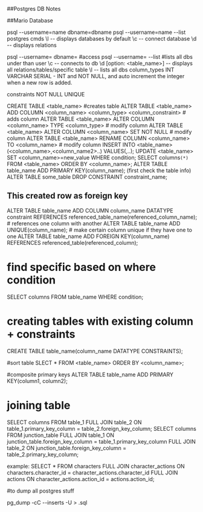 ##Postgres DB Notes

##Mario Database

psql --username=name dbname=dbname
psql --username=name --list
postgres cmds 
\l -- displays databases by default
\c -- connect database
\d -- displays relations

psql --username=<user> dbname=<dbname> #access 
psql --username=<user> --list	#lists all dbs under than user
\c -- connects to db
\d [option: <table_name>] -- displays all relations/tables/specific table
\l -- lists all dbs
column_types
INT 
VARCHAR
SERIAL - INT and NOT NULL, and auto increment the integer when a new row is added.

constraints
NOT NULL
UNIQUE


CREATE TABLE <table_name> #creates table
ALTER TABLE <table_name> ADD COLUMN <column_name> <column_type> <column_constraint> # adds column
ALTER TABLE <table_name> ALTER COLUMN <column_name> TYPE <column_type> # modify column
ALTER TABLE <table_name> ALTER COLUMN <column_name> SET NOT NULL # modify column
ALTER TABLE <table_name> RENAME COLUMN <column_name> TO <column_name> # modify column
INSERT INTO <table_name>(<column_name>,<column_name2>..) VALUES(<value>,<value2>..);
UPDATE <table_name> SET <column_name>=new_value WHERE condition;
SELECT columns`(*)` FROM <table_name> ORDER BY <column_name>;
ALTER TABLE table_name ADD PRIMARY KEY(column_name);
(first check the table info)
ALTER TABLE some_table DROP CONSTRAINT constraint_name;

## This created row as foreign key
ALTER TABLE table_name ADD COLUMN column_name DATATYPE constraint REFERENCES referenced_table_name(referenced_column_name); # references one column with another 
ALTER TABLE table_name ADD UNIQUE(column_name); # make certain column unique if they have one to one 
ALTER TABLE table_name ADD FOREIGN KEY(column_name) REFERENCES referenced_table(referenced_column);

# find specific based on where condition
SELECT columns FROM table_name WHERE condition;

# creating tables with existing column + constraints
CREATE TABLE table_name(column_name DATATYPE CONSTRAINTS);

#sort table
SLECT * FROM <table_name> ORDER BY <column_name>;

#composite primary keys
ALTER TABLE table_name ADD PRIMARY KEY(column1, column2);

# joining table 
SELECT columns FROM table_1 FULL JOIN table_2 ON table_1.primary_key_column = table_2.foreign_key_column;
SELECT columns FROM junction_table
FULL JOIN table_1 ON junction_table.foreign_key_column = table_1.primary_key_column
FULL JOIN table_2 ON junction_table.foreign_key_column = table_2.primary_key_column;

example: 
SELECT * FROM characters
FULL JOIN character_actions ON characters.character_id = character_actions.character_id
FULL JOIN actions ON character_actions.action_id = actions.action_id;


#to dump all postgres stuff 

pg_dump -cC --inserts -U <username> <dbname> > <dbname>.sql